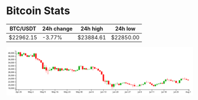 # Bitcoin Stats

BTC/USDT|24h change|24h high|24h low|
|---|---|---|---|
|$22962.15|-3.77%|$23884.61|$22850.00|

<img src="./chart.svg">
